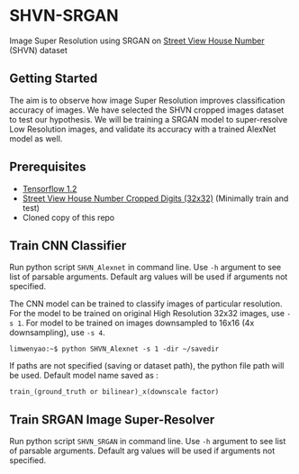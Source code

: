 # SHVN-SRGAN
Image Super Resolution using SRGAN on [Street View House Number](http://ufldl.stanford.edu/housenumbers/) (SHVN) dataset
## Getting Started

The aim is to observe how image Super Resolution improves classification accuracy of images. We have selected the SHVN cropped images dataset to test our hypothesis. We will be training a SRGAN model to super-resolve Low Resolution images, and validate its accuracy with a trained AlexNet model as well.

## Prerequisites
* [Tensorflow 1.2](https://www.tensorflow.org/install/)
* [Street View House Number Cropped Digits (32x32)](http://ufldl.stanford.edu/housenumbers/) (Minimally train and test)
* Cloned copy of this repo

## Train CNN Classifier
Run python script `SHVN_Alexnet` in command line. Use `-h` argument to see list of parsable arguments. Default arg values will be used if arguments not specified. 

The CNN model can be trained to classify images of particular resolution. For the model to be trained on original High Resolution 32x32 images, use `-s 1`. For model to be trained on images downsampled to 16x16 (4x downsampling), use `-s 4`. 
```
limwenyao:~$ python SHVN_Alexnet -s 1 -dir ~/savedir
```
If paths are not specified (saving or dataset path), the python file path will be used. Default model name saved as :
```
train_(ground_truth or bilinear)_x(downscale factor)
```

## Train SRGAN Image Super-Resolver
Run python script `SHVN_SRGAN` in command line. Use `-h` argument to see list of parsable arguments. Default arg values will be used if arguments not specified. 


